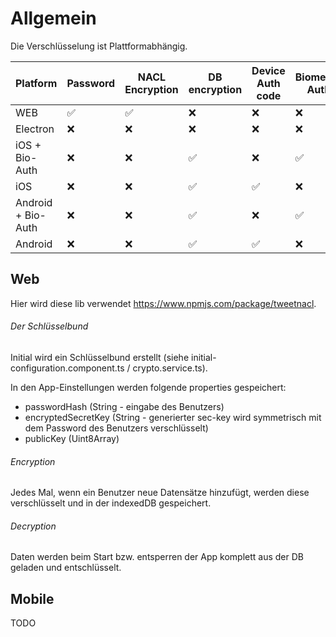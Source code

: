# Allgemein
Die Verschlüsselung ist Plattformabhängig.

 Platform | Password | NACL Encryption | DB encryption | Device Auth code | Biometric Auth
--- | --- | --- | --- |--- |---
WEB | ✅ | ✅ | ❌ | ❌ | ❌
Electron | ❌ | ❌ | ❌ | ❌ | ❌
iOS + Bio-Auth | ❌ | ❌ | ✅ | ❌ | ✅
iOS | ❌ | ❌ | ✅ | ✅ | ❌
Android + Bio-Auth | ❌ | ❌ | ✅ | ❌ | ✅
Android | ❌ | ❌ | ✅ | ✅ | ❌


## Web

Hier wird diese lib verwendet https://www.npmjs.com/package/tweetnacl.

###### Der Schlüsselbund
Initial wird ein Schlüsselbund erstellt (siehe initial-configuration.component.ts / crypto.service.ts).

In den App-Einstellungen werden folgende properties gespeichert:
- passwordHash (String - eingabe des Benutzers)
- encryptedSecretKey (String - generierter sec-key wird symmetrisch mit dem Password des Benutzers verschlüsselt)
- publicKey (Uint8Array)

###### Encryption
Jedes Mal, wenn ein Benutzer neue Datensätze hinzufügt, werden diese verschlüsselt und in der indexedDB gespeichert.

###### Decryption
Daten werden beim Start bzw. entsperren der App komplett aus der DB geladen und entschlüsselt.

## Mobile

TODO
